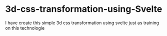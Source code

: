 # 3d-css-transformation-using-Svelte
I have create this simple 3d css transformation using svelte just as training on this technologie
